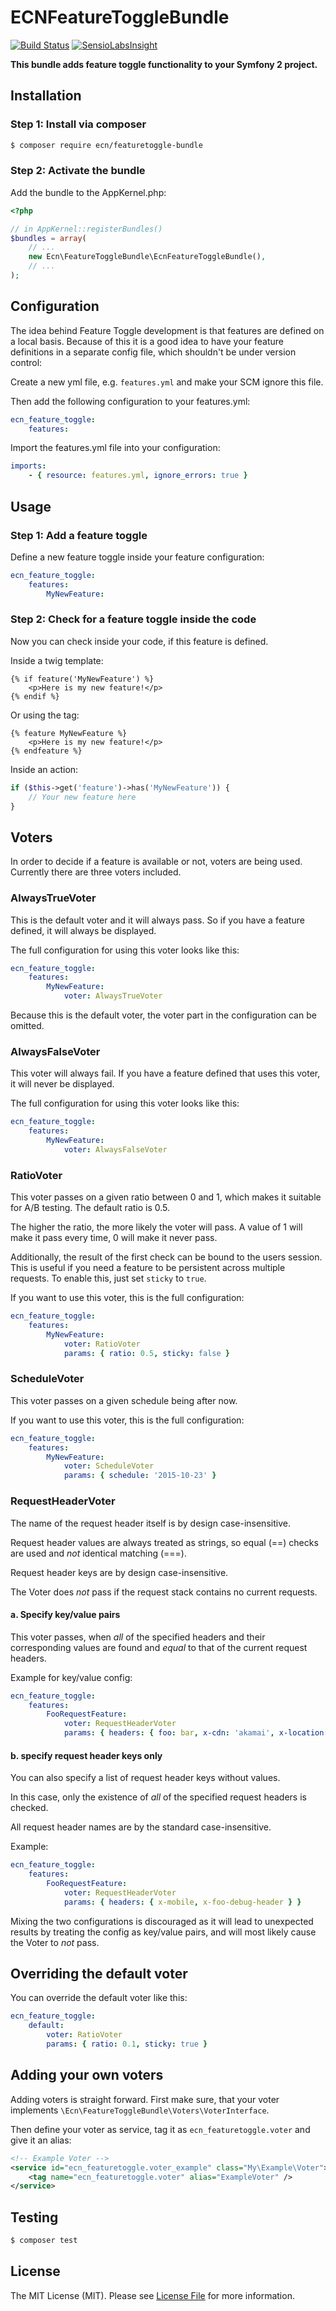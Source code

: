 # ECNFeatureToggleBundle

[![Build Status](https://travis-ci.org/elbcoast/ECNFeatureToggleBundle.svg?branch=master)](https://travis-ci.org/elbcoast/ECNFeatureToggleBundle)
[![SensioLabsInsight](https://insight.sensiolabs.com/projects/85a8ed5d-78ac-4523-bb9a-ebf03e15f1a6/mini.png)](https://insight.sensiolabs.com/projects/85a8ed5d-78ac-4523-bb9a-ebf03e15f1a6)

**This bundle adds feature toggle functionality to your Symfony 2 project.**


## Installation


### Step 1: Install via composer

```bash
$ composer require ecn/featuretoggle-bundle
```


### Step 2: Activate the bundle

Add the bundle to the AppKernel.php:

```php
<?php

// in AppKernel::registerBundles()
$bundles = array(
    // ...
    new Ecn\FeatureToggleBundle\EcnFeatureToggleBundle(),
    // ...
);
```


## Configuration

The idea behind Feature Toggle development is that features are defined on a local basis. Because of this it is
a good idea to have your feature definitions in a separate config file, which shouldn't be under version control:

Create a new yml file, e.g. `features.yml` and make your SCM ignore this file.

Then add the following configuration to your features.yml:

``` yaml
ecn_feature_toggle:
    features:
```

Import the features.yml file into your configuration:

``` yaml
imports:
    - { resource: features.yml, ignore_errors: true }
```


## Usage


### Step 1: Add a feature toggle

Define a new feature toggle inside your feature configuration:

``` yaml
ecn_feature_toggle:
    features:
        MyNewFeature:
```


### Step 2: Check for a feature toggle inside the code

Now you can check inside your code, if this feature is defined.

Inside a twig template:

``` jinja
{% if feature('MyNewFeature') %}
    <p>Here is my new feature!</p>
{% endif %}
```

Or using the tag:

``` jinja
{% feature MyNewFeature %}
    <p>Here is my new feature!</p>
{% endfeature %}
```


Inside an action:

``` php
if ($this->get('feature')->has('MyNewFeature')) {
    // Your new feature here
}
```

## Voters

In order to decide if a feature is available or not, voters are being used. Currently there are three voters included.


### AlwaysTrueVoter

This is the default voter and it will always pass. So if you have a feature defined, it will always be displayed.

The full configuration for using this voter looks like this:

``` yaml
ecn_feature_toggle:
    features:
        MyNewFeature:
            voter: AlwaysTrueVoter
```

Because this is the default voter, the voter part in the configuration can be omitted.

### AlwaysFalseVoter

This voter will always fail. If you have a feature defined that uses this voter, it will never be displayed.

The full configuration for using this voter looks like this:

``` yaml
ecn_feature_toggle:
    features:
        MyNewFeature:
            voter: AlwaysFalseVoter
```

### RatioVoter

This voter passes on a given ratio between 0 and 1, which makes it suitable for A/B testing. The default ratio is 0.5.

The higher the ratio, the more likely the voter will pass. A value of 1 will make it pass every time, 0 will make it
never pass.

Additionally, the result of the first check can be bound to the users session. This is useful if you need a feature
to be persistent across multiple requests. To enable this, just set `sticky` to `true`.

If you want to use this voter, this is the full configuration:


``` yaml
ecn_feature_toggle:
    features:
        MyNewFeature:
            voter: RatioVoter
            params: { ratio: 0.5, sticky: false }
```


### ScheduleVoter

This voter passes on a given schedule being after now.

If you want to use this voter, this is the full configuration:


``` yaml
ecn_feature_toggle:
    features:
        MyNewFeature:
            voter: ScheduleVoter
            params: { schedule: '2015-10-23' }
```


### RequestHeaderVoter

The name of the request header itself is by design case-insensitive.

Request header values are always treated as strings, so equal (==) checks are used and *not* identical matching (===).

Request header keys are by design case-insensitive.

The Voter does *not* pass if the request stack contains no current requests.


#### a. Specify key/value pairs

This voter passes, when *all* of the specified headers and their corresponding values are found and *equal* 
to that of the current request headers.

Example for key/value config:


``` yaml
ecn_feature_toggle:
    features:
        FooRequestFeature:
            voter: RequestHeaderVoter
            params: { headers: { foo: bar, x-cdn: 'akamai', x-location: 'cn' } }
```


#### b. specify request header keys only

You can also specify a list of request header keys without values.

In this case, only the existence of *all* of the specified request headers is checked.

All request header names are by the standard case-insensitive.


Example:

``` yaml
ecn_feature_toggle:
    features:
        FooRequestFeature:
            voter: RequestHeaderVoter
            params: { headers: { x-mobile, x-foo-debug-header } }
```


Mixing the two configurations is discouraged as it will lead to unexpected results by treating the config as key/value pairs, 
and will most likely cause the Voter to *not* pass.


## Overriding the default voter

You can override the default voter like this:

``` yaml
ecn_feature_toggle:
    default:        
        voter: RatioVoter
        params: { ratio: 0.1, sticky: true }
```

## Adding your own voters

Adding voters is straight forward. First make sure, that your voter implements `\Ecn\FeatureToggleBundle\Voters\VoterInterface`.

Then define your voter as service, tag it as ``ecn_featuretoggle.voter`` and give it an alias:


``` xml
<!-- Example Voter -->
<service id="ecn_featuretoggle.voter_example" class="My\Example\Voter">
    <tag name="ecn_featuretoggle.voter" alias="ExampleVoter" />
</service>
```


## Testing

``` bash
$ composer test
```


## License

The MIT License (MIT). Please see [License File](LICENSE) for more information.
